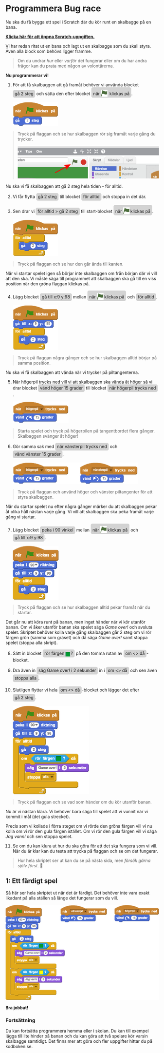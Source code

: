 <style> i.sb {
    border: 1px solid lightgray;
    border-radius: 5px;
    background: lightgray;
    padding: 2px 5px 4px 5px;
    font-style: normal;
    display: inline-block;
  } i.sb img {
    position: relative;
    margin: 0 2px 0 0 !important;
    top: 5px;
  }</style>

# Programmera Bug race

Nu ska du få bygga ett spel i Scratch där du kör runt en skalbagge på en bana.

**<a href="http://bit.ly/bugrace-vf" target="_blank">Klicka här för att öppna Scratch-uppgiften.</a>**

Vi har redan ritat ut en bana och lagt ut en skalbagge som du skall styra. Även alla block som behövs ligger framme.

> Om du undrar _hur_ eller _varför_ det fungerar eller om du har andra frågor kan du prata med någon av volontärerna.

**Nu programmerar vi!**

1. För att få skalbaggen att gå framåt behöver vi använda blocket <i class="sb">gå 2 steg</i> och sätta den efter blocket <i class="sb">när ![flagga](flagga.png) klickas på</i>.

    ![Skript 1](skript-01.png)

> Tryck på flaggan och se hur skalbaggen rör sig framåt varje gång du trycker.
>
> ![Start-flagga](start-flag.png)

Nu ska vi få skalbaggen att gå 2 steg hela tiden - för alltid. 

2. Vi får flytta <i class="sb">gå 2 steg</i> till blocket <i class="sb">för alltid</i> och stoppa in det där. 
3. Sen drar vi <i class="sb">för alltid > gå 2 steg</i> till start-blocket <i class="sb">när ![flagga](flagga.png)klickas på</i>.

    ![Skript 2](skript-02.png)

> Tryck på flaggan och se hur den går ända till kanten.

När vi startar spelet igen så börjar inte skalbaggen om från början där vi vill att den ska. Vi måste säga till programmet att skalbaggen ska gå till en viss position när den gröna flaggan klickas på. 

4. Lägg blocket <i class="sb">gå till x:9 y:98</i> mellan <i class="sb">när ![flagga](flagga.png)klickas på</i> och <i class="sb">för alltid</i>.

    ![Skript 3](skript-03.png)

> Tryck på flaggan några gånger och se hur skalbaggen alltid börjar på samma position.

Nu ska vi få skalbaggen att vända när vi trycker på piltangenterna.

5. När högerpil trycks ned vill vi att skalbaggen ska vända åt höger så vi drar blocket <i class="sb">vänd höger 15 grader</i> till blocket <i class="sb">när högerpil trycks ned</i>.

    ![När högerpil vänd åt höger](skript-04a.png)

> Starta spelet och tryck på högerpilen på tangentbordet flera gånger. Skalbaggen svänger åt höger!

6. Gör samma sak med <i class="sb">när vänsterpil trycks ned</i> och <i class="sb">vänd vänster 15 grader</i>.

    ![När vänsterpil vänd åt vänster](skript-04b.png)

> Tryck på flaggan och använd höger och vänster piltangenter för att styra skalbaggen.

När du startar spelet nu efter några gånger märker du att skalbaggen pekar åt olika håll nästan varje gång. Vi vill att skalbaggen ska peka framåt varje gång vi startar. 

7. Lägg blocket <i class="sb">peka i 90 vinkel</i> mellan <i class="sb">när ![flagga](flagga.png)klickas på</i> och <i class="sb">gå till x:9 y:98</i>.

    ![När flagga klickas på, peka i 90, gå till x y, för alltid](skript-05.png)

> Tryck på flaggan och se hur skalbaggen alltid pekar framåt när du startar.

Det går nu att köra runt på banan, men inget händer när vi kör utanför banan. Om vi åker utanför banan ska spelet säga _Game over!_ och avsluta spelet. Skriptet behöver kolla varje gång skalbaggen går 2 steg om vi rör färgen grön (samma som gräset) och då säga _Game over!_ samt stoppa spelet (stoppa alla skript).

8. Sätt in blocket <i class="sb">rör färgen ![grön](gron.png)?</i> på den tomma rutan av <i class="sb">om <> då</i>-blocket.  
9. Dra även in <i class="sb">säg Game over! i 2 sekunder</i> in i <i class="sb">om <> då</i> och sen även <i class="sb">stoppa alla</i>.  
10. Slutligen flyttar vi hela <i class="sb">om <> då</i>-blocket och lägger det efter <i class="sb">gå 2 steg</i>.

    ![för alltid, gå 2 steg, om då](skript-06.png)

> Tryck på flaggan och se vad som händer om du kör utanför banan.

Nu är vi nästan klara. Vi behöver bara säga till spelet att vi vunnit när vi kommit i mål (det gula strecket).

Precis som vi kollade i förra steget om vi rörde den gröna färgen vill vi nu kolla om vi rör den gula färgen istället. Om vi rör den gula färgen vill vi säga _Jag vann!_ och sen stoppa spelet.

11. Se om du kan klura ut hur du ska göra för att det ska fungera som vi vill. När du är klar kan du testa att trycka på flaggan och se om det fungerar. 

> Hur hela skriptet ser ut kan du se på nästa sida, men _försök gärna själv först_.

## 1: Ett färdigt spel

Så här ser hela skriptet ut när det är färdigt. Det behöver inte vara exakt likadant på alla ställen så länge det fungerar som du vill.

![Hela skriptet](skript-07.png)

**Bra jobbat!**

### Fortsättning

Du kan fortsätta programmera hemma eller i skolan. Du kan till exempel lägga till lite hinder på banan och du kan göra att två spelare kör varsin skalbagge samtidigt. Det finns mer att göra och fler uppgifter hittar du på kodboken.se.

<h2 id="dummy"></h2>
